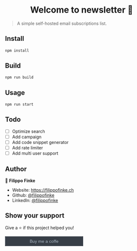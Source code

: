 <h1 align="center">Welcome to newsletter 👋</h1>

> A simple self-hosted email subscriptions list.

## Install

```sh
npm install
```

## Build

```sh
npm run build
```

## Usage

```sh
npm run start
```

## Todo

- [ ] Optimize search
- [ ] Add campaign
- [ ] Add code snippet generator
- [ ] Add rate limiter
- [ ] Add multi user support

## Author

👤 **Filippo Finke**

- Website: https://filippofinke.ch
- Github: [@filippofinke](https://github.com/filippofinke)
- LinkedIn: [@filippofinke](https://linkedin.com/in/filippofinke)

## Show your support

Give a ⭐️ if this project helped you!

<a href="https://www.buymeacoffee.com/filippofinke">
  <img src="https://github.com/filippofinke/filippofinke/raw/main/images/buymeacoffe.png" alt="Buy Me A McFlurry">
</a>
